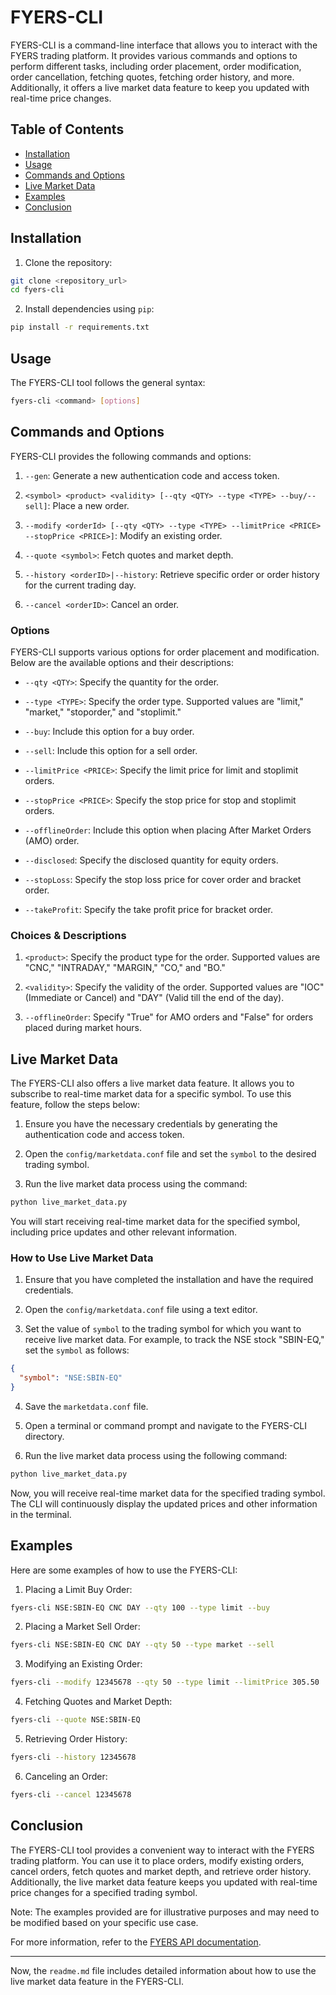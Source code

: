 # FYERS-CLI

FYERS-CLI is a command-line interface that allows you to interact with the FYERS trading platform. It provides various commands and options to perform different tasks, including order placement, order modification, order cancellation, fetching quotes, fetching order history, and more. Additionally, it offers a live market data feature to keep you updated with real-time price changes.

## Table of Contents

- [Installation](#installation)
- [Usage](#usage)
- [Commands and Options](#commands-and-options)
- [Live Market Data](#live-market-data)
- [Examples](#examples)
- [Conclusion](#conclusion)

## Installation

1. Clone the repository:

```bash
git clone <repository_url>
cd fyers-cli
```

2. Install dependencies using `pip`:

```bash
pip install -r requirements.txt
```

## Usage

The FYERS-CLI tool follows the general syntax:

```bash
fyers-cli <command> [options]
```

## Commands and Options

FYERS-CLI provides the following commands and options:

1. `--gen`: Generate a new authentication code and access token.

2. `<symbol> <product> <validity> [--qty <QTY> --type <TYPE> --buy/--sell]`: Place a new order.

3. `--modify <orderId> [--qty <QTY> --type <TYPE> --limitPrice <PRICE> --stopPrice <PRICE>]`: Modify an existing order.

4. `--quote <symbol>`: Fetch quotes and market depth.

5. `--history <orderID>|--history`: Retrieve specific order or order history for the current trading day.

6. `--cancel <orderID>`: Cancel an order.

### Options

FYERS-CLI supports various options for order placement and modification. Below are the available options and their descriptions:

- `--qty <QTY>`: Specify the quantity for the order.

- `--type <TYPE>`: Specify the order type. Supported values are "limit," "market," "stoporder," and "stoplimit."

- `--buy`: Include this option for a buy order.

- `--sell`: Include this option for a sell order.

- `--limitPrice <PRICE>`: Specify the limit price for limit and stoplimit orders.

- `--stopPrice <PRICE>`: Specify the stop price for stop and stoplimit orders.

- `--offlineOrder`: Include this option when placing After Market Orders (AMO) order.

- `--disclosed`: Specify the disclosed quantity for equity orders.

- `--stopLoss`: Specify the stop loss price for cover order and bracket order.

- `--takeProfit`: Specify the take profit price for bracket order.

### Choices & Descriptions

1. `<product>`: Specify the product type for the order. Supported values are "CNC," "INTRADAY," "MARGIN," "CO," and "BO."

2. `<validity>`: Specify the validity of the order. Supported values are "IOC" (Immediate or Cancel) and "DAY" (Valid till the end of the day).

3. `--offlineOrder`: Specify "True" for AMO orders and "False" for orders placed during market hours.

## Live Market Data

The FYERS-CLI also offers a live market data feature. It allows you to subscribe to real-time market data for a specific symbol. To use this feature, follow the steps below:

1. Ensure you have the necessary credentials by generating the authentication code and access token.

2. Open the `config/marketdata.conf` file and set the `symbol` to the desired trading symbol.

3. Run the live market data process using the command:

```bash
python live_market_data.py
```

You will start receiving real-time market data for the specified symbol, including price updates and other relevant information.

### How to Use Live Market Data

1. Ensure that you have completed the installation and have the required credentials.

2. Open the `config/marketdata.conf` file using a text editor.

3. Set the value of `symbol` to the trading symbol for which you want to receive live market data. For example, to track the NSE stock "SBIN-EQ," set the `symbol` as follows:

```json
{
  "symbol": "NSE:SBIN-EQ"
}
```

4. Save the `marketdata.conf` file.

5. Open a terminal or command prompt and navigate to the FYERS-CLI directory.

6. Run the live market data process using the following command:

```bash
python live_market_data.py
```

Now, you will receive real-time market data for the specified trading symbol. The CLI will continuously display the updated prices and other information in the terminal.

## Examples

Here are some examples of how to use the FYERS-CLI:

1. Placing a Limit Buy Order:

```bash
fyers-cli NSE:SBIN-EQ CNC DAY --qty 100 --type limit --buy
```

2. Placing a Market Sell Order:

```bash
fyers-cli NSE:SBIN-EQ CNC DAY --qty 50 --type market --sell
```

3. Modifying an Existing Order:

```bash
fyers-cli --modify 12345678 --qty 50 --type limit --limitPrice 305.50
```

4. Fetching Quotes and Market Depth:

```bash
fyers-cli --quote NSE:SBIN-EQ
```

5. Retrieving Order History:

```bash
fyers-cli --history 12345678
```

6. Canceling an Order:

```bash
fyers-cli --cancel 12345678
```

## Conclusion

The FYERS-CLI tool provides a convenient way to interact with the FYERS trading platform. You can use it to place orders, modify existing orders, cancel orders, fetch quotes and market depth, and retrieve order history. Additionally, the live market data feature keeps you updated with real-time price changes for a specified trading symbol.

Note: The examples provided are for illustrative purposes and may need to be modified based on your specific use case.

For more information, refer to the [FYERS API documentation](https://api-docs.fyers.in/v1.0/docs/introduction).

---

Now, the `readme.md` file includes detailed information about how to use the live market data feature in the FYERS-CLI.
